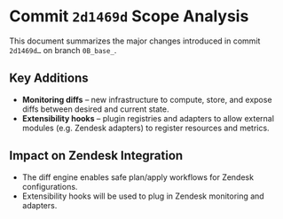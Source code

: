 # Commit `2d1469d` Scope Analysis

This document summarizes the major changes introduced in commit `2d1469d…` on branch `0B_base_`.

## Key Additions
* **Monitoring diffs** – new infrastructure to compute, store, and expose diffs between desired and current state.
* **Extensibility hooks** – plugin registries and adapters to allow external modules (e.g. Zendesk adapters) to register resources and metrics.

## Impact on Zendesk Integration
* The diff engine enables safe plan/apply workflows for Zendesk configurations.
* Extensibility hooks will be used to plug in Zendesk monitoring and adapters.

